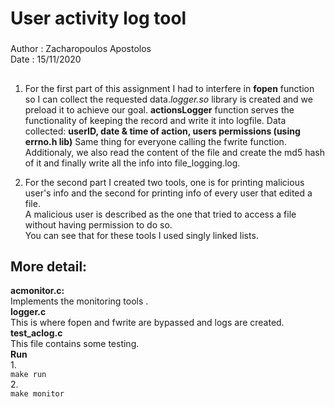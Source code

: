 # User activity log tool
###
Author : Zacharopoulos Apostolos  
Date   : 15/11/2020
##
1.  For the first part of this assignment I had to interfere in **fopen** function
so I can collect the requested data._logger.so_ library is created and we preload  it to achieve our goal.  **actionsLogger** function serves the
functionality of keeping the record and write it into logfile.
Data collected:  **userID, date & time of action, users permissions (using errno.h lib)**
Same thing for everyone calling the fwrite function.
Additionaly, we also read the content of the file and create the md5 hash of it and finally write all the info into file_logging.log.  

2. For the second part I created two tools, one is for printing malicious user's info and the second for printing info of every user that edited a file.  
A malicious user is described as the one that tried to access a file without having permission to do so.  
You can see that for these tools I used singly linked lists.
##  More detail:  
**acmonitor.c:**  
Implements the monitoring tools .  
**logger.c**  
This is where fopen and fwrite are bypassed and logs are created.  
**test_aclog.c**  
This file contains some testing.<br>
**Run**  
1.  
   ```make run```  
2.  
   ```make monitor```
